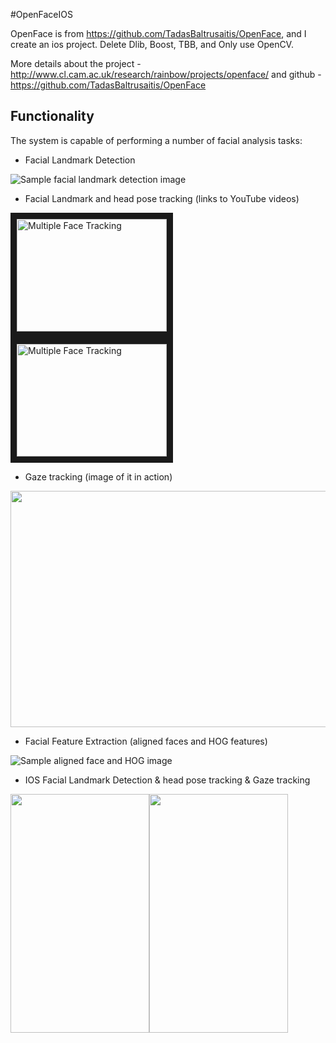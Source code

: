 #OpenFaceIOS

OpenFace is from https://github.com/TadasBaltrusaitis/OpenFace, and I create an ios project. Delete Dlib, Boost, TBB, and Only use OpenCV.

More details about the project - http://www.cl.cam.ac.uk/research/rainbow/projects/openface/
and github - https://github.com/TadasBaltrusaitis/OpenFace

## Functionality

The system is capable of performing a number of facial analysis tasks:

- Facial Landmark Detection

![Sample facial landmark detection image](https://github.com/FaceAR/OpenFaceIOS/blob/master/imgs/multi_face_img.png)

- Facial Landmark and head pose tracking (links to YouTube videos)

<a href="https://www.youtube.com/watch?v=V7rV0uy7heQ" target="_blank"><img src="http://img.youtube.com/vi/V7rV0uy7heQ/0.jpg" alt="Multiple Face Tracking" width="240" height="180" border="10" /></a>
<a href="https://www.youtube.com/watch?v=vYOa8Pif5lY" target="_blank"><img src="http://img.youtube.com/vi/vYOa8Pif5lY/0.jpg" alt="Multiple Face Tracking" width="240" height="180" border="10" /></a>

- Gaze tracking (image of it in action)

<img src="https://github.com/FaceAR/OpenFaceIOS/blob/master/imgs/gaze_ex.png" height="378" width="567" >

- Facial Feature Extraction (aligned faces and HOG features)

![Sample aligned face and HOG image](https://github.com/FaceAR/OpenFaceIOS/blob/master/imgs/appearance.png)

- IOS Facial Landmark Detection & head pose tracking & Gaze tracking

<img src="https://github.com/FaceAR/OpenFaceIOS/blob/master/imgs/KeeganRen1.png" height="382" width="222" ><img src="https://github.com/FaceAR/OpenFaceIOS/blob/master/imgs/KeeganRen2.png" height="382" width="222" >